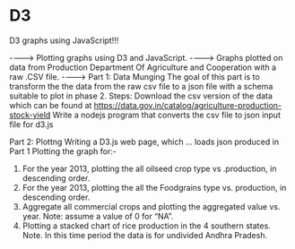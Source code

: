 # D3
D3 graphs using JavaScript!!!

----> Plotting graphs using D3 and JavaScript.
----> Graphs plotted on data from Production Department Of Agriculture and Cooperation with a raw .CSV file.
----> Part 1: Data Munging
The goal of this part is to transform the the data from the raw csv file to a json file with a schema suitable to plot in phase 2.
Steps:
Download the csv version of the data which can be found at https://data.gov.in/catalog/agriculture-production-stock-yield
Write a nodejs program that converts the csv file to json input file for d3.js

Part 2: Plottng
Writing a D3.js web page, which …
loads json produced in Part 1
Plotting  the graph for:-
1. For the year 2013, plotting the all oilseed crop type vs .production, in descending order.
2. For the year 2013, plotting the all the Foodgrains type vs. production, in descending order.
3. Aggregate all commercial crops and plotting the aggregated value vs. year. Note: assume a value of 0 for “NA”.
4. Plotting a stacked chart of rice production in the 4 southern states. Note. In this time period the data is for undivided Andhra Pradesh.
